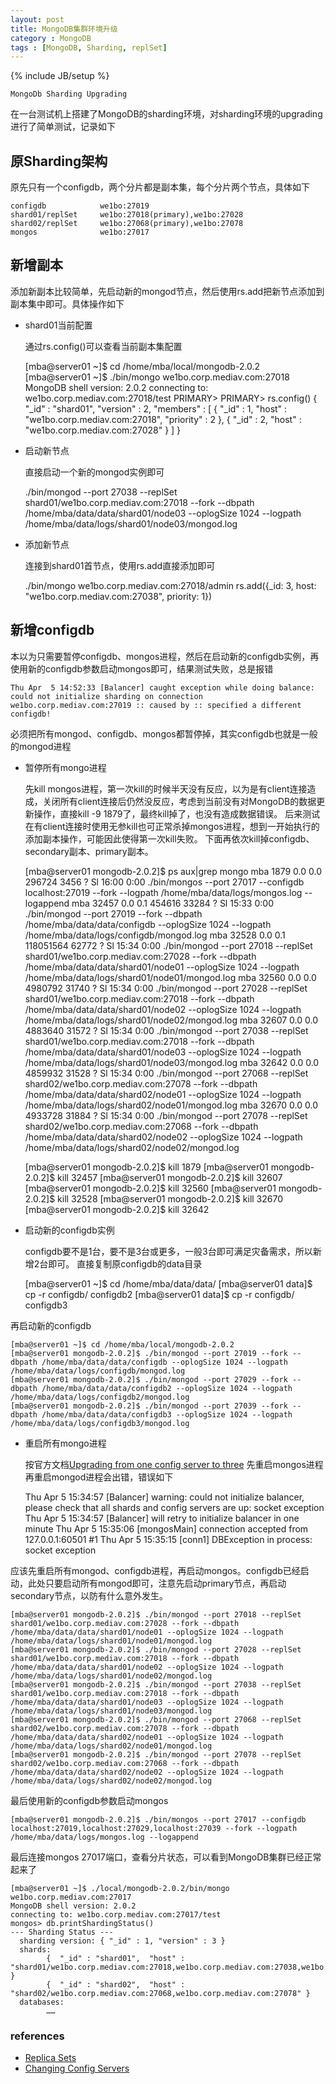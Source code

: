 ```yaml
---
layout: post
title: MongoDB集群环境升级
category : MongoDB
tags : [MongoDB, Sharding, replSet]
---
```

{% include JB/setup %}

`MongoDb Sharding Upgrading`

在一台测试机上搭建了MongoDB的sharding环境，对sharding环境的upgrading进行了简单测试，记录如下
## 原Sharding架构
原先只有一个configdb，两个分片都是副本集，每个分片两个节点，具体如下

	configdb			we1bo:27019
	shard01/replSet		we1bo:27018(primary),we1bo:27028
	shard02/replSet		we1bo:27068(primary),we1bo:27078
	mongos				we1bo:27017


## 新增副本
添加新副本比较简单，先启动新的mongod节点，然后使用rs.add把新节点添加到副本集中即可。具体操作如下  

+ shard01当前配置

	通过rs.config()可以查看当前副本集配置


	[mba@server01 ~]$ cd /home/mba/local/mongodb-2.0.2
	[mba@server01 ~]$ ./bin/mongo we1bo.corp.mediav.com:27018
	MongoDB shell version: 2.0.2
	connecting to: we1bo.corp.mediav.com:27018/test
	PRIMARY> 
	PRIMARY> rs.config()
	{
	        "_id" : "shard01",
	        "version" : 2,
	        "members" : [
	                {
	                        "_id" : 1,
	                        "host" : "we1bo.corp.mediav.com:27018",
	                        "priority" : 2
	                },
	                {
	                        "_id" : 2,
	                        "host" : "we1bo.corp.mediav.com:27028"
	                }
	        ]
	}


+ 启动新节点

	直接启动一个新的mongod实例即可


	./bin/mongod --port 27038 --replSet shard01/we1bo.corp.mediav.com:27018 --fork --dbpath /home/mba/data/data/shard01/node03 --oplogSize 1024 --logpath /home/mba/data/logs/shard01/node03/mongod.log


+ 添加新节点

	连接到shard01首节点，使用rs.add直接添加即可


	./bin/mongo we1bo.corp.mediav.com:27018/admin
	rs.add({_id: 3, host: "we1bo.corp.mediav.com:27038", priority: 1})


## 新增configdb
本以为只需要暂停configdb、mongos进程，然后在启动新的configdb实例，再使用新的configdb参数启动mongos即可，结果测试失败，总是报错

	Thu Apr  5 14:52:33 [Balancer] caught exception while doing balance: could not initialize sharding on connection we1bo.corp.mediav.com:27019 :: caused by :: specified a different configdb!


必须把所有mongod、configdb、mongos都暂停掉，其实configdb也就是一般的mongod进程

+ 暂停所有mongo进程

	先kill mongos进程，第一次kill的时候半天没有反应，以为是有client连接造成，关闭所有client连接后仍然没反应，考虑到当前没有对MongoDB的数据更新操作，直接kill -9 1879了，最终kill掉了，也没有造成数据错误。
后来测试在有client连接时使用无参kill也可正常杀掉mongos进程，想到一开始执行的添加副本操作，可能因此使得第一次kill失败。
下面再依次kill掉configdb、secondary副本、primary副本。


	[mba@server01 mongodb-2.0.2]$ ps aux|grep mongo
	mba       1879  0.0  0.0 296724  3456 ?        Sl   16:00   0:00 ./bin/mongos --port 27017 --configdb localhost:27019 --fork --logpath /home/mba/data/logs/mongos.log --logappend
	mba      32457  0.0  0.1 454616 33284 ?        Sl   15:33   0:00 ./bin/mongod --port 27019 --fork --dbpath /home/mba/data/data/configdb --oplogSize 1024 --logpath /home/mba/data/logs/configdb/mongod.log
	mba      32528  0.0  0.1 118051564 62772 ?     Sl   15:34   0:00 ./bin/mongod --port 27018 --replSet shard01/we1bo.corp.mediav.com:27028 --fork --dbpath /home/mba/data/data/shard01/node01 --oplogSize 1024 --logpath /home/mba/data/logs/shard01/node01/mongod.log
	mba      32560  0.0  0.0 4980792 31740 ?       Sl   15:34   0:00 ./bin/mongod --port 27028 --replSet shard01/we1bo.corp.mediav.com:27018 --fork --dbpath /home/mba/data/data/shard01/node02 --oplogSize 1024 --logpath /home/mba/data/logs/shard01/node02/mongod.log
	mba      32607  0.0  0.0 4883640 31572 ?       Sl   15:34   0:00 ./bin/mongod --port 27038 --replSet shard01/we1bo.corp.mediav.com:27018 --fork --dbpath /home/mba/data/data/shard01/node03 --oplogSize 1024 --logpath /home/mba/data/logs/shard01/node03/mongod.log
	mba      32642  0.0  0.0 4859932 31528 ?       Sl   15:34   0:00 ./bin/mongod --port 27068 --replSet shard02/we1bo.corp.mediav.com:27078 --fork --dbpath /home/mba/data/data/shard02/node01 --oplogSize 1024 --logpath /home/mba/data/logs/shard02/node01/mongod.log
	mba      32670  0.0  0.0 4933728 31884 ?       Sl   15:34   0:00 ./bin/mongod --port 27078 --replSet shard02/we1bo.corp.mediav.com:27068 --fork --dbpath /home/mba/data/data/shard02/node02 --oplogSize 1024 --logpath /home/mba/data/logs/shard02/node02/mongod.log
	
	[mba@server01 mongodb-2.0.2]$ kill 1879
	[mba@server01 mongodb-2.0.2]$ kill 32457
	[mba@server01 mongodb-2.0.2]$ kill 32607
	[mba@server01 mongodb-2.0.2]$ kill 32560
	[mba@server01 mongodb-2.0.2]$ kill 32528
	[mba@server01 mongodb-2.0.2]$ kill 32670
	[mba@server01 mongodb-2.0.2]$ kill 32642


+ 启动新的configdb实例

	configdb要不是1台，要不是3台或更多，一般3台即可满足灾备需求，所以新增2台即可。
直接复制原configdb的data目录


	[mba@server01 ~]$ cd /home/mba/data/data/
	[mba@server01 data]$ cp -r configdb/ configdb2
	[mba@server01 data]$ cp -r configdb/ configdb3

再启动新的configdb

	[mba@server01 ~]$ cd /home/mba/local/mongodb-2.0.2
	[mba@server01 mongodb-2.0.2]$ ./bin/mongod --port 27019 --fork --dbpath /home/mba/data/data/configdb --oplogSize 1024 --logpath /home/mba/data/logs/configdb/mongod.log
	[mba@server01 mongodb-2.0.2]$ ./bin/mongod --port 27029 --fork --dbpath /home/mba/data/data/configdb2 --oplogSize 1024 --logpath /home/mba/data/logs/configdb2/mongod.log
	[mba@server01 mongodb-2.0.2]$ ./bin/mongod --port 27039 --fork --dbpath /home/mba/data/data/configdb3 --oplogSize 1024 --logpath /home/mba/data/logs/configdb3/mongod.log


+ 重启所有mongo进程

	按官方文档[Upgrading from one config server to three](http://www.mongodb.org/display/DOCS/Changing+Config+Servers#ChangingConfigServers-Upgradingfromoneconfigservertothree)
先重启mongos进程再重启mongod进程会出错，错误如下


	Thu Apr  5 15:34:57 [Balancer] warning: could not initialize balancer, please check that all shards and config servers are up: socket exception
	Thu Apr  5 15:34:57 [Balancer] will retry to initialize balancer in one minute
	Thu Apr  5 15:35:06 [mongosMain] connection accepted from 127.0.0.1:60501 #1
	Thu Apr  5 15:35:15 [conn1] DBException in process: socket exception

应该先重启所有mongod、configdb进程，再启动mongos。configdb已经启动，此处只要启动所有mongod即可，注意先启动primary节点，再启动secondary节点，以防有什么意外发生。

	[mba@server01 mongodb-2.0.2]$ ./bin/mongod --port 27018 --replSet shard01/we1bo.corp.mediav.com:27028 --fork --dbpath /home/mba/data/data/shard01/node01 --oplogSize 1024 --logpath /home/mba/data/logs/shard01/node01/mongod.log
	[mba@server01 mongodb-2.0.2]$ ./bin/mongod --port 27028 --replSet shard01/we1bo.corp.mediav.com:27018 --fork --dbpath /home/mba/data/data/shard01/node02 --oplogSize 1024 --logpath /home/mba/data/logs/shard01/node02/mongod.log
	[mba@server01 mongodb-2.0.2]$ ./bin/mongod --port 27038 --replSet shard01/we1bo.corp.mediav.com:27018 --fork --dbpath /home/mba/data/data/shard01/node03 --oplogSize 1024 --logpath /home/mba/data/logs/shard01/node03/mongod.log
	[mba@server01 mongodb-2.0.2]$ ./bin/mongod --port 27068 --replSet shard02/we1bo.corp.mediav.com:27078 --fork --dbpath /home/mba/data/data/shard02/node01 --oplogSize 1024 --logpath /home/mba/data/logs/shard02/node01/mongod.log
	[mba@server01 mongodb-2.0.2]$ ./bin/mongod --port 27078 --replSet shard02/we1bo.corp.mediav.com:27068 --fork --dbpath /home/mba/data/data/shard02/node02 --oplogSize 1024 --logpath /home/mba/data/logs/shard02/node02/mongod.log

最后使用新的configdb参数启动mongos

	[mba@server01 mongodb-2.0.2]$ ./bin/mongos --port 27017 --configdb localhost:27019,localhost:27029,localhost:27039 --fork --logpath /home/mba/data/logs/mongos.log --logappend

最后连接mongos 27017端口，查看分片状态，可以看到MongoDB集群已经正常起来了

	[mba@server01 ~]$ ./local/mongodb-2.0.2/bin/mongo we1bo.corp.mediav.com:27017
	MongoDB shell version: 2.0.2
	connecting to: we1bo.corp.mediav.com:27017/test
	mongos> db.printShardingStatus()
	--- Sharding Status --- 
	  sharding version: { "_id" : 1, "version" : 3 }
	  shards:
	        {  "_id" : "shard01",  "host" : "shard01/we1bo.corp.mediav.com:27018,we1bo.corp.mediav.com:27038,we1bo.corp.mediav.com:27028" }
	        {  "_id" : "shard02",  "host" : "shard02/we1bo.corp.mediav.com:27068,we1bo.corp.mediav.com:27078" }
	  databases:
	        ……



### references
+ [Replica Sets](http://www.mongodb.org/display/DOCS/Replica+Sets)
+ [Changing Config Servers](http://www.mongodb.org/display/DOCS/Changing+Config+Servers)

